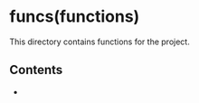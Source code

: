 <h1>funcs(functions)</h1>
This directory contains functions for the project.

<h2>Contents</h2>
<ul>
    <li></li>
</ul>
